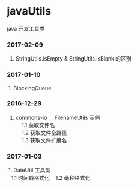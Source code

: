 # javaUtils
java 开发工具类
### 2017-02-09
 1. StringUtils.isEmpty & StringUtils.isBlank 的区别
### 2017-01-10  
  1. BlockingQueue
### 2016-12-29  
  1. commons-io  
    FilenameUtils 示例  
     1.1 获取文件名  
     1.2 获取文件全路径  
     1.3 获取文件扩展名 
### 2017-01-03
  1. DateUtil 工具类  
    1.1 时间戳格式化
    1.2 毫秒格式化    

